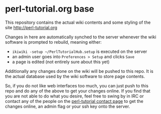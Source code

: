 perl-tutorial.org base
======================

This repository contains the actual wiki contents and some styling of the site
http://perl-tutorial.org

Changes in here are automatically synched to the server whenever the wiki
software is prompted to rebuild, meaning either:

- `ikiwiki -setup ~/PerlTutorialHub.setup` is executed on the server
- an admin user goes into `Preferences > Setup` and clicks `Save`
- a page is edited (not entirely sure about this yet)

Additionally any changes done on the wiki will be pushed to this repo. It is
the actual database used by the wiki software to store page contents.

So, if you do not like web interfaces too much, you can just push to this repo
and do any of the above to get your changes online. If you find that you are not
able to do what you desire, feel free to swing by in IRC or contact any of the
people on the [perl-tutorial contact page](http://perl-tutorial.org/contact/) to
get the changes online, an admin flag or your ssh key onto the server.
